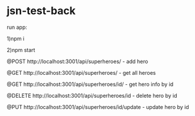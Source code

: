# jsn-test-back

run app:

1)npm i 

2)npm start

@POST http://localhost:3001/api/superheroes/ - add hero

@GET http://localhost:3001/api/superheroes/ - get all heroes 

@GET http://localhost:3001/api/superheroes/id/ - get hero info by id

@DELETE http://localhost:3001/api/superheroes/id - delete hero by id

@PUT http://localhost:3001/api/superheroes/id/update - update hero by id

